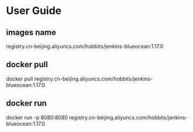 # User Guide

## images name 

registry.cn-beijing.aliyuncs.com/hobbits/jenkins-blueocean:1.17.0

## docker  pull

docker pull registry.cn-beijing.aliyuncs.com/hobbits/jenkins-blueocean:1.17.0

## docker run 

docker run -p 8080:8080 registry.cn-beijing.aliyuncs.com/hobbits/jenkins-blueocean:1.17.0
